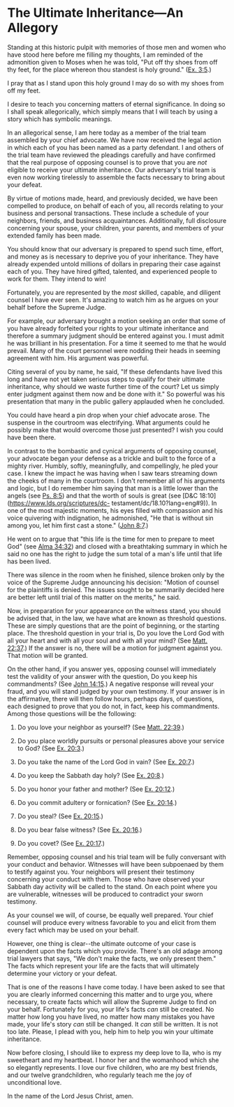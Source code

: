 # The Ultimate Inheritance—An Allegory

Standing at this historic pulpit with memories of those men and women who have
stood here before me filling my thoughts, I am reminded of the admonition
given to Moses when he was told, "Put off thy shoes from off thy feet, for the
place whereon thou standest is holy ground." ([Ex.
3:5](https://www.lds.org/scriptures/ot/ex/3.5?lang=eng#4).)

I pray that as I stand upon this holy ground I may do so with my shoes from
off my feet.

I desire to teach you concerning matters of eternal significance. In doing so
I shall speak allegorically, which simply means that I will teach by using a
story which has symbolic meanings.

In an allegorical sense, I am here today as a member of the trial team
assembled by your chief advocate. We have now received the legal action in
which each of you has been named as a party defendant. I and others of the
trial team have reviewed the pleadings carefully and have confirmed that the
real purpose of opposing counsel is to prove that you are _not_ eligible to
receive your ultimate inheritance. Our adversary's trial team is even now
working tirelessly to assemble the facts necessary to bring about your defeat.

By virtue of motions made, heard, and previously decided, we have been
compelled to produce, on behalf of each of you, all records relating to your
business and personal transactions. These include a schedule of your
neighbors, friends, and business acquaintances. Additionally, full disclosure
concerning your spouse, your children, your parents, and members of your
extended family has been made.

You should know that our adversary is prepared to spend such time, effort, and
money as is necessary to deprive you of your inheritance. They have already
expended untold millions of dollars in preparing their case against each of
you. They have hired gifted, talented, and experienced people to work for
them. They intend to win!

Fortunately, you are represented by the _most_ skilled, capable, and diligent
counsel I have ever seen. It's amazing to watch him as he argues on your
behalf before the Supreme Judge.

For example, our adversary brought a motion seeking an order that some of you
have already forfeited your rights to your ultimate inheritance and therefore
a summary judgment should be entered against you. I must admit he was
brilliant in his presentation. For a time it seemed to me that he would
prevail. Many of the court personnel were nodding their heads in seeming
agreement with him. His argument was powerful.

Citing several of you by name, he said, "If these defendants have lived this
long and have not yet taken serious steps to qualify for their ultimate
inheritance, why should we waste further time of the court? Let us simply
enter judgment against them now and be done with it." So powerful was his
presentation that many in the public gallery applauded when he concluded.

You could have heard a pin drop when your chief advocate arose. The suspense
in the courtroom was electrifying. What arguments could he possibly make that
would overcome those just presented? I wish you could have been there.

In contrast to the bombastic and cynical arguments of opposing counsel, your
advocate began your defense as a trickle and built to the force of a mighty
river. Humbly, softly, meaningfully, and compellingly, he pled your case. I
knew the impact he was having when I saw tears streaming down the cheeks of
many in the courtroom. I don't remember all of his arguments and logic, but I
do remember him saying that man is a little lower than the angels (see [Ps.
8:5](https://www.lds.org/scriptures/ot/ps/8.5?lang=eng#4)) and that the worth
of souls is great (see [D&amp;C 18:10](https://www.lds.org/scriptures/dc-
testament/dc/18.10?lang=eng#9)). In one of the most majestic moments, his eyes
filled with compassion and his voice quivering with indignation, he
admonished, "He that is without sin among you, let him first cast a stone."
([John 8:7](https://www.lds.org/scriptures/nt/john/8.7?lang=eng#6).)

He went on to argue that "this life is the time for men to prepare to meet
God" (see [Alma
34:32](https://www.lds.org/scriptures/bofm/alma/34.32?lang=eng#31)) and closed
with a breathtaking summary in which he said no one has the right to judge the
sum total of a man's life until that life has been lived.

There was silence in the room when he finished, silence broken only by the
voice of the Supreme Judge announcing his decision: "Motion of counsel for the
plaintiffs is denied. The issues sought to be summarily decided here are
better left until trial of this matter on the merits," he said.

Now, in preparation for your appearance on the witness stand, you should be
advised that, in the law, we have what are known as threshold questions. These
are simply questions that are the point of beginning, or the starting place.
The threshold question in your trial is, Do you love the Lord God with all
your heart and with all your soul and with all your mind? (See [Matt.
22:37](https://www.lds.org/scriptures/nt/matt/22.37?lang=eng#36).) If the
answer is no, there will be a motion for judgment against you. That motion
will be granted.

On the other hand, if you answer yes, opposing counsel will immediately test
the validity of your answer with the question, Do you keep his commandments?
(See [John 14:15](https://www.lds.org/scriptures/nt/john/14.15?lang=eng#14).)
A negative response will reveal your fraud, and you will stand judged by your
own testimony. If your answer is in the affirmative, there will then follow
hours, perhaps days, of questions, each designed to prove that you do not, in
fact, keep his commandments. Among those questions will be the following:

  1. Do you love your neighbor as yourself? (See [Matt. 22:39](https://www.lds.org/scriptures/nt/matt/22.39?lang=eng#38).)

  2. Do you place worldly pursuits or personal pleasures above your service to God? (See [Ex. 20:3](https://www.lds.org/scriptures/ot/ex/20.3?lang=eng#2).)

  3. Do you take the name of the Lord God in vain? (See [Ex. 20:7](https://www.lds.org/scriptures/ot/ex/20.7?lang=eng#6).)

  4. Do you keep the Sabbath day holy? (See [Ex. 20:8](https://www.lds.org/scriptures/ot/ex/20.8?lang=eng#7).)

  5. Do you honor your father and mother? (See [Ex. 20:12](https://www.lds.org/scriptures/ot/ex/20.12?lang=eng#11).)

  6. Do you commit adultery or fornication? (See [Ex. 20:14](https://www.lds.org/scriptures/ot/ex/20.14?lang=eng#13).)

  7. Do you steal? (See [Ex. 20:15](https://www.lds.org/scriptures/ot/ex/20.15?lang=eng#14).)

  8. Do you bear false witness? (See [Ex. 20:16](https://www.lds.org/scriptures/ot/ex/20.16?lang=eng#15).)

  9. Do you covet? (See [Ex. 20:17](https://www.lds.org/scriptures/ot/ex/20.17?lang=eng#16).)

Remember, opposing counsel and his trial team will be fully conversant with
your conduct and behavior. Witnesses will have been subpoenaed by them to
testify against you. Your neighbors will present their testimony concerning
your conduct with them. Those who have observed your Sabbath day activity will
be called to the stand. On each point where you are vulnerable, witnesses will
be produced to contradict your sworn testimony.

As your counsel we will, of course, be equally well prepared. Your chief
counsel will produce every witness favorable to you and elicit from them every
fact which may be used on your behalf.

However, one thing is clear--the ultimate outcome of your case is dependent
upon the facts which you provide. There's an old adage among trial lawyers
that says, "We don't make the facts, we only present them." The facts which
represent your life are the facts that will ultimately determine your victory
or your defeat.

That is one of the reasons I have come today. I have been asked to see that
you are clearly informed concerning this matter and to urge you, where
necessary, to create facts which will allow the Supreme Judge to find on your
behalf. Fortunately for you, your life's facts _can_ still be created. No
matter how long you have lived, no matter how many mistakes you have made,
your life's story _can_ still be changed. It _can_ still be written. It is not
too late. Please, I plead with you, help him to help you win your ultimate
inheritance.

Now before closing, I should like to express my deep love to Ila, who is my
sweetheart and my heartbeat. I honor her and the womanhood which she so
elegantly represents. I love our five children, who are my best friends, and
our twelve grandchildren, who regularly teach me the joy of unconditional
love.

In the name of the Lord Jesus Christ, amen.

